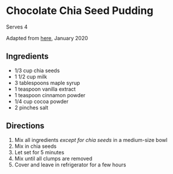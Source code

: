 # Chocolate Chia Seed Pudding

Serves 4

Adapted from [here](https://minimalistbaker.com/overnight-chocolate-chia-seed-pudding/), January 2020

## Ingredients

- 1/3 cup chia seeds
- 1 1/2 cup milk
- 3 tablespoons maple syrup
- 1 teaspoon vanilla extract
- 1 teaspoon cinnamon powder
- 1/4 cup cocoa powder
- 2 pinches salt

## Directions

1. Mix all ingredients *except for chia seeds* in a medium-size bowl
1. Mix in chia seeds
1. Let set for 5 minutes
1. Mix until all clumps are removed
1. Cover and leave in refrigerator for a few hours
